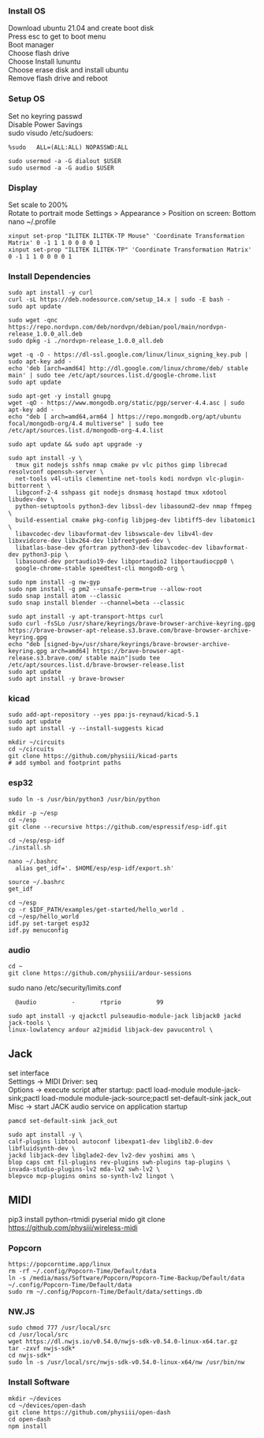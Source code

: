 ### Install OS
Download ubuntu 21.04 and create boot disk  
Press esc to get to boot menu  
Boot manager  
Choose flash drive  
Choose Install lununtu  
Choose erase disk and install ubuntu  
Remove flash drive and reboot  

### Setup OS
Set no keyring passwd  
Disable Power Savings   
sudo visudo /etc/sudoers: 
```
%sudo   ALL=(ALL:ALL) NOPASSWD:ALL  
```

```
sudo usermod -a -G dialout $USER
sudo usermod -a -G audio $USER
```

### Display

Set scale to 200%  
Rotate to portrait mode
Settings > Appearance > Position on screen: Bottom
nano ~/.profile
```
xinput set-prop "ILITEK ILITEK-TP Mouse" 'Coordinate Transformation Matrix' 0 -1 1 1 0 0 0 0 1
xinput set-prop "ILITEK ILITEK-TP" 'Coordinate Transformation Matrix' 0 -1 1 1 0 0 0 0 1
```

### Install Dependencies


```
sudo apt install -y curl
curl -sL https://deb.nodesource.com/setup_14.x | sudo -E bash -
sudo apt update
```

```
sudo wget -qnc https://repo.nordvpn.com/deb/nordvpn/debian/pool/main/nordvpn-release_1.0.0_all.deb
sudo dpkg -i ./nordvpn-release_1.0.0_all.deb
```
```
wget -q -O - https://dl-ssl.google.com/linux/linux_signing_key.pub | sudo apt-key add -
echo 'deb [arch=amd64] http://dl.google.com/linux/chrome/deb/ stable main' | sudo tee /etc/apt/sources.list.d/google-chrome.list
sudo apt update
```

```
sudo apt-get -y install gnupg
wget -qO - https://www.mongodb.org/static/pgp/server-4.4.asc | sudo apt-key add -
echo "deb [ arch=amd64,arm64 ] https://repo.mongodb.org/apt/ubuntu focal/mongodb-org/4.4 multiverse" | sudo tee /etc/apt/sources.list.d/mongodb-org-4.4.list
```

```
sudo apt update && sudo apt upgrade -y

sudo apt install -y \
  tmux git nodejs sshfs nmap cmake pv vlc pithos gimp librecad resolvconf openssh-server \
  net-tools v4l-utils clementine net-tools kodi nordvpn vlc-plugin-bittorrent \
  libgconf-2-4 sshpass git nodejs dnsmasq hostapd tmux xdotool libudev-dev \
  python-setuptools python3-dev libssl-dev libasound2-dev nmap ffmpeg \
  build-essential cmake pkg-config libjpeg-dev libtiff5-dev libatomic1 \
  libavcodec-dev libavformat-dev libswscale-dev libv4l-dev libxvidcore-dev libx264-dev libfreetype6-dev \
  libatlas-base-dev gfortran python3-dev libavcodec-dev libavformat-dev python3-pip \
  libasound-dev portaudio19-dev libportaudio2 libportaudiocpp0 \
  google-chrome-stable speedtest-cli mongodb-org \

```

```
sudo npm install -g nw-gyp
sudo npm install -g pm2 --unsafe-perm=true --allow-root
sudo snap install atom --classic
sudo snap install blender --channel=beta --classic
```

```
sudo apt install -y apt-transport-https curl
sudo curl -fsSLo /usr/share/keyrings/brave-browser-archive-keyring.gpg https://brave-browser-apt-release.s3.brave.com/brave-browser-archive-keyring.gpg
echo "deb [signed-by=/usr/share/keyrings/brave-browser-archive-keyring.gpg arch=amd64] https://brave-browser-apt-release.s3.brave.com/ stable main"|sudo tee /etc/apt/sources.list.d/brave-browser-release.list
sudo apt update
sudo apt install -y brave-browser
```
### kicad
```
sudo add-apt-repository --yes ppa:js-reynaud/kicad-5.1
sudo apt update
sudo apt install -y --install-suggests kicad

mkdir ~/circuits
cd ~/circuits
git clone https://github.com/physiii/kicad-parts
# add symbol and footprint paths
```
### esp32
```
sudo ln -s /usr/bin/python3 /usr/bin/python

mkdir -p ~/esp
cd ~/esp
git clone --recursive https://github.com/espressif/esp-idf.git

cd ~/esp/esp-idf
./install.sh

nano ~/.bashrc
  alias get_idf='. $HOME/esp/esp-idf/export.sh'

source ~/.bashrc
get_idf

cd ~/esp
cp -r $IDF_PATH/examples/get-started/hello_world .
cd ~/esp/hello_world
idf.py set-target esp32
idf.py menuconfig
```

### audio
```
cd ~
git clone https://github.com/physiii/ardour-sessions

```
sudo nano /etc/security/limits.conf
```
  @audio          -       rtprio          99
```
```
sudo apt install -y qjackctl pulseaudio-module-jack libjack0 jackd jack-tools \
linux-lowlatency ardour a2jmidid libjack-dev pavucontrol \
```
## Jack
set interface  
Settings -> MIDI Driver: seq  
Options -> execute script after startup: pactl load-module module-jack-sink;pactl load-module module-jack-source;pactl set-default-sink jack_out  
Misc -> start JACK audio service on application startup  
```
pamcd set-default-sink jack_out
```
```
sudo apt install -y \
calf-plugins libtool autoconf libexpat1-dev libglib2.0-dev libfluidsynth-dev \
jackd libjack-dev libglade2-dev lv2-dev yoshimi ams \
blop caps cmt fil-plugins rev-plugins swh-plugins tap-plugins \
invada-studio-plugins-lv2 mda-lv2 swh-lv2 \
blepvco mcp-plugins omins so-synth-lv2 lingot \
```
## MIDI

pip3 install python-rtmidi pyserial mido
git clone https://github.com/physiii/wireless-midi

###  Popcorn
```
https://popcorntime.app/linux
rm -rf ~/.config/Popcorn-Time/Default/data
ln -s /media/mass/Software/Popcorn/Popcorn-Time-Backup/Default/data ~/.config/Popcorn-Time/Default/data
sudo rm ~/.config/Popcorn-Time/Default/data/settings.db
```
### NW.JS
```
sudo chmod 777 /usr/local/src  
cd /usr/local/src  
wget https://dl.nwjs.io/v0.54.0/nwjs-sdk-v0.54.0-linux-x64.tar.gz
tar -zxvf nwjs-sdk*  
cd nwjs-sdk*  
sudo ln -s /usr/local/src/nwjs-sdk-v0.54.0-linux-x64/nw /usr/bin/nw  
```
### Install Software
```
mkdir ~/devices
cd ~/devices/open-dash
git clone https://github.com/physiii/open-dash  
cd open-dash 
npm install  
```
